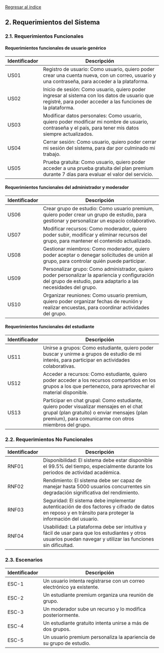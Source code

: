 [Regresar al índice](../README.md)
## 2. Requerimientos del Sistema

### 2.1. Requerimientos Funcionales

#### Requerimientos funcionales de usuario genérico

| Identificador | Descripción |
|---------------|-------------|
| US01          | Registro de usuario: Como usuario, quiero poder crear una cuenta nueva, con un correo, usuario y una contraseña, para acceder a la plataforma. |
| US02          | Inicio de sesión: Como usuario, quiero poder ingresar al sistema con los datos de usuario que registré, para poder acceder a las funciones de la plataforma. |
| US03          | Modificar datos personales: Como usuario, quiero poder modificar mi nombre de usuario, contraseña y el país, para tener mis datos siempre actualizados. |
| US04          | Cerrar sesión: Como usuario, quiero poder cerrar mi sesión del sistema, para dar por culminado mi trabajo. |
| US05          | Prueba gratuita: Como usuario, quiero poder acceder a una prueba gratuita del plan premium durante 7 días para evaluar el valor del servicio. |

#### Requerimientos funcionales del administrador y moderador

| Identificador | Descripción |
|---------------|-------------|
| US06          | Crear grupo de estudio: Como usuario premium, quiero poder crear un grupo de estudio, para gestionar y personalizar un espacio colaborativo. |
| US07          | Modificar recursos: Como moderador, quiero poder subir, modificar y eliminar recursos del grupo, para mantener el contenido actualizado. |
| US08          | Gestionar miembros: Como moderador, quiero poder aceptar o denegar solicitudes de unión al grupo, para controlar quién puede participar. |
| US09          | Personalizar grupo: Como administrador, quiero poder personalizar la apariencia y configuración del grupo de estudio, para adaptarlo a las necesidades del grupo. |
| US10          | Organizar reuniones: Como usuario premium, quiero poder organizar fechas de reunión y realizar encuestas, para coordinar actividades del grupo. |

#### Requerimientos funcionales del estudiante

| Identificador | Descripción |
|---------------|-------------|
| US11          | Unirse a grupos: Como estudiante, quiero poder buscar y unirme a grupos de estudio de mi interés, para participar en actividades colaborativas. |
| US12          | Acceder a recursos: Como estudiante, quiero poder acceder a los recursos compartidos en los grupos a los que pertenezco, para aprovechar el material disponible. |
| US13          | Participar en chat grupal: Como estudiante, quiero poder visualizar mensajes en el chat grupal (plan gratuito) o enviar mensajes (plan premium), para comunicarme con otros miembros del grupo. |

### 2.2. Requerimientos No Funcionales

| Identificador | Descripción |
|---------------|-------------|
| RNF01         | Disponibilidad: El sistema debe estar disponible el 99.5% del tiempo, especialmente durante los periodos de actividad académica. |
| RNF02         | Rendimiento: El sistema debe ser capaz de manejar hasta 5000 usuarios concurrentes sin degradación significativa del rendimiento. |
| RNF03         | Seguridad: El sistema debe implementar autenticación de dos factores y cifrado de datos en reposo y en tránsito para proteger la información del usuario. |
| RNF04         | Usabilidad: La plataforma debe ser intuitiva y fácil de usar para que los estudiantes y otros usuarios puedan navegar y utilizar las funciones sin dificultad. |

### 2.3. Escenarios

| Identificador | Descripción |
|---------------|-------------|
| ESC-1         | Un usuario intenta registrarse con un correo electrónico ya existente. |
| ESC-2         | Un estudiante premium organiza una reunión de grupo. |
| ESC-3         | Un moderador sube un recurso y lo modifica posteriormente. |
| ESC-4         | Un estudiante gratuito intenta unirse a más de dos grupos. |
| ESC-5         | Un usuario premium personaliza la apariencia de su grupo de estudio. |


